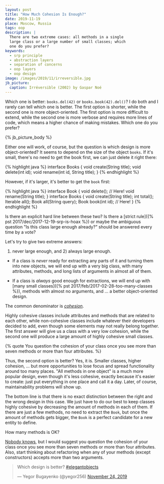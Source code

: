 ```yaml
---
layout: post
title: "How Much Cohesion Is Enough?"
date: 2019-11-19
place: Moscow, Russia
tags: oop
description: |
  There are two extreme cases: all methods in a single
  large class or a large number of small classes; which
  one do you prefer?
keywords:
  - srp principle
  - abstraction layers
  - separation of concerns
  - oop layers
  - oop design
image: /images/2019/11/irreversible.jpg
jb_picture:
  caption: Irréversible (2002) by Gaspar Noé
---
```


Which one is better: `books.del(42)` or `books.book(42).del()`?
I do both and I rarely can tell which one is better. The first option
is shorter, while the second one is more object-oriented. The first
option is more difficult to extend, while the second one is more
verbose and requires more lines of code, which means a higher chance
of making mistakes. Which one do you prefer?

<!--more-->

{% jb_picture_body %}

Either one will work, of course, but the question is which design
is more object-oriented? It seems to depend on the size of the
object `books`. If it's small, there's no need to get the book first, we can
just delete it right there:

{% highlight java %}
interface Books {
  void create(String title);
  void delete(int id);
  void rename(int id, String title);
}
{% endhighlight %}

However, if it's larger, it's better to get the `book` first:

{% highlight java %}
interface Book {
  void delete(); // Here!
  void rename(String title);
}
interface Books {
  void create(String title);
  int total();
  Iterable<Book> all();
  Book all(String query);
  Book book(int id); // Here!
}
{% endhighlight %}

Is there an explicit hard line between these two? Is there
a [strict rule]({% pst 2017/dec/2017-12-19-srp-is-hoax %})
or maybe the ambiguous question "Is this class large enough already?"
should be answered every time by a vote?

Let's try to give two extreme answers:
1) never large enough, and 2) always large enough.

  * If a class is _never_ ready for extracting any parts of it
    and turning them into new objects, we will end up with a very big
    class, with many attributes, methods, and long lists of arguments
    in almost all of them.

  * If a class is _always_ good enough for extractions,
    we will end up with [many small classes]({% pst 2017/feb/2017-02-28-too-many-classes %}),
    methods with almost no
    arguments, and ... a better object-oriented design.

The common denominator is [_cohesion_](https://en.wikipedia.org/wiki/Cohesion_%28computer_science%29).

Highly cohesive classes include attributes and methods that are related to
each other, while non-cohesive classes include whatever their developers
decided to add, even though some elements may not really belong together.
The first answer will give us a class with a very low cohesion, while
the second one will produce a large amount of highly cohesive small
classes.

{% quote You question the cohesion of your class once you see more than seven methods or more than four attributes. %}

Thus, the second option is better? Yes, it is. Smaller classes,
higher cohesion, ... but more opportunities to lose focus and spread
functionality around too many places. "All methods in one object"
is a much more popular design, even though it's less cohesive, exactly
because it's easier to create: just put everything in one place and
call it a day. Later, of course, maintainability problems will show up.

The bottom line is that there is no exact distinction between the right and
the wrong design in this case. We just have to do our best to keep classes highly
cohesive by decreasing the amount of methods in each of them. If there are
just a few methods, no need to extract the `Book`, but once the amount of methods
gets bigger, the `Book` is a perfect candidate for a new entity to
define.

How many methods is OK?

[Nobody knows](https://softwareengineering.stackexchange.com/questions/104406/),
but I would suggest you question the cohesion of your class once you see
more than seven methods or more than four attributes. Also, start thinking
about refactoring when any of your methods (except constructors) accepts more than
two arguments.

<blockquote class="twitter-tweet"><p lang="en" dir="ltr">Which design is better? <a href="https://twitter.com/hashtag/elegantobjects?src=hash&amp;ref_src=twsrc%5Etfw">#elegantobjects</a></p>&mdash; Yegor Bugayenko (@yegor256) <a href="https://twitter.com/yegor256/status/1198599871495835649?ref_src=twsrc%5Etfw">November 24, 2019</a></blockquote> <script async src="https://platform.twitter.com/widgets.js" charset="utf-8"></script>
